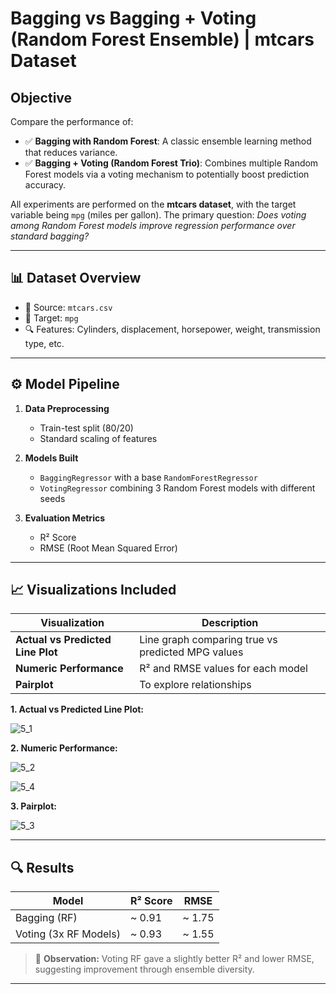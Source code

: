 # Bagging vs Bagging + Voting (Random Forest Ensemble) | mtcars Dataset

## Objective

Compare the performance of:

- ✅ **Bagging with Random Forest**: A classic ensemble learning method that reduces variance.
- ✅ **Bagging + Voting (Random Forest Trio)**: Combines multiple Random Forest models via a voting mechanism to potentially boost prediction accuracy.

All experiments are performed on the **mtcars dataset**, with the target variable being `mpg` (miles per gallon). The primary question: _Does voting among Random Forest models improve regression performance over standard bagging?_

---

## 📊 Dataset Overview

- 📁 Source: `mtcars.csv`
- 🎯 Target: `mpg`
- 🔍 Features: Cylinders, displacement, horsepower, weight, transmission type, etc.

---

## ⚙️ Model Pipeline

1. **Data Preprocessing**
   - Train-test split (80/20)
   - Standard scaling of features

2. **Models Built**
   - `BaggingRegressor` with a base `RandomForestRegressor`
   - `VotingRegressor` combining 3 Random Forest models with different seeds

3. **Evaluation Metrics**
   - R² Score
   - RMSE (Root Mean Squared Error)

---

## 📈 Visualizations Included

| Visualization | Description |
|---------------|-------------|
| **Actual vs Predicted Line Plot** | Line graph comparing true vs predicted MPG values |
| **Numeric Performance** | R² and RMSE values for each model |
| **Pairplot** | To explore relationships |

**1. Actual vs Predicted Line Plot:**

![5_1](https://github.com/user-attachments/assets/2806eb80-1c8a-4f0f-87a2-fa48471cfcb7)



**2. Numeric Performance:**

![5_2](https://github.com/user-attachments/assets/d3599f82-425b-4d46-988a-ba5da9eb6e95)

![5_4](https://github.com/user-attachments/assets/b4bea977-e7bc-42f3-92db-93ce87a94232)


**3. Pairplot:**

![5_3](https://github.com/user-attachments/assets/03af493c-4a40-4b16-bdbe-ddd47a04fe1d)

---

## 🔍 Results

| Model                  | R² Score | RMSE  |
|------------------------|----------|-------|
| Bagging (RF)           | ~ 0.91   | ~ 1.75|
| Voting (3x RF Models)  | ~ 0.93   | ~ 1.55|

> 📌 **Observation:** Voting RF gave a slightly better R² and lower RMSE, suggesting improvement through ensemble diversity.

---
